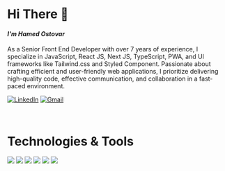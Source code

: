 <!-- Header Image (Optional) -->
<!-- ![Header Banner](https://raw.githubusercontent.com/aprin1991/aprin1991/79fd2ea520682144fc0b02ced50f76c52047902f/img/header-banner--optimized.svg) -->

# Hi There 👋

#### **_I'm Hamed Ostovar_**
As a Senior Front End Developer with over 7 years of experience, I specialize in JavaScript, React JS, Next JS, TypeScript, PWA, and UI frameworks like Tailwind.css and Styled Component. Passionate about crafting efficient and user-friendly web applications, I prioritize delivering high-quality code, effective communication, and collaboration in a fast-paced environment.

<!-- Contact Badges -->
[![LinkedIn](https://img.shields.io/badge/Linkedin-0072b1?style=flat-square&logo=Linkedin&logoColor=white)](https://www.linkedin.com/in/hamed-ostovar/)
[![Gmail](https://img.shields.io/badge/Gmail-ff3f00?style=flat-square&logo=Gmail&logoColor=white)](mailto:ostovari.eng@gmail.com)
<!-- [![Github](https://img.shields.io/badge/GitHub-000000?style=flat-square&logo=GitHub&logoColor=white)](https://github.com/aprin1991/) -->

<br/>

# Technologies & Tools

<!-- Technology Badges -->
![](https://img.shields.io/badge/-Javascript-61DAFB?logo=javascript&logoColor=black&style=flat-square&color=f7df1e)
![](https://img.shields.io/badge/-ReactJs-61DAFB?logo=react&logoColor=white&style=flat-square)
![](https://img.shields.io/badge/next.js-000000?style=flat-square&logo=nextdotjs&logoColor=white)
![](https://img.shields.io/badge/-TypeScript-61DAFB?logo=typescript&logoColor=white&style=flat-square&color=007acc)
![](https://img.shields.io/badge/Vue.js-35495E?style=flat-square&logo=vuedotjs&logoColor=4FC08D)
![](https://img.shields.io/badge/-Redux-61DAFB?logo=react&logoColor=007acc&style=flat-square&color=61DBFB)

<!-- Optional GitHub Statistics -->

<!--
**aprin1991/aprin1991** is a ✨ _special_ ✨ repository because its `README.md` (this file) appears on your GitHub profile.
-->

<!-- Ideas and Additional Information (Commented Out) -->
<!--
- 🔭 I’m currently working on ...
- 🌱 I’m currently learning ...
- 👯 I’m looking to collaborate on ...
- 🤔 I’m looking for help with ...
- 💬 Ask me about ...
- 📫 How to reach me: ...
- 😄 Pronouns: ...
- ⚡ Fun fact: ...
-->
